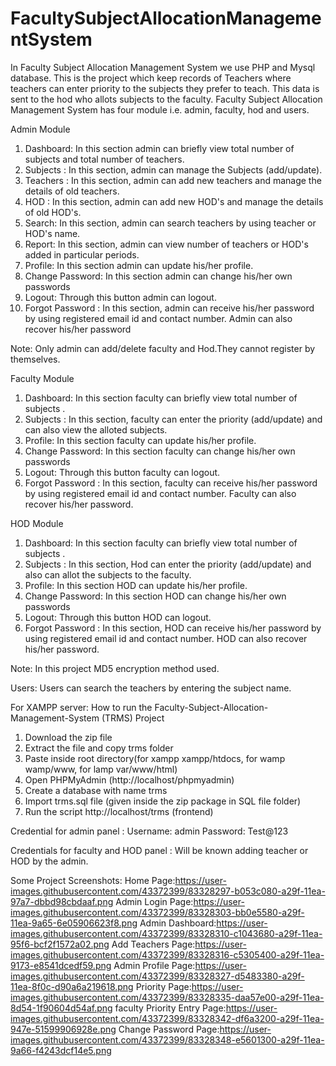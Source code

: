 # FacultySubjectAllocationManagementSystem
 In Faculty Subject Allocation Management System we use PHP and Mysql database. 
 This is the project which keep records of Teachers where teachers can enter priority to the subjects they prefer to teach. This data is sent to the hod who allots subjects to the faculty. 
 Faculty Subject Allocation Management System has four module i.e. admin, faculty, hod and users.

Admin Module
1.	Dashboard: In this section admin can briefly view total number of subjects and total number of teachers.
2.	Subjects : In this section, admin can manage the Subjects (add/update).
3.	Teachers : In this section, admin can add new teachers and manage the details of old teachers.
4.	HOD : In this section, admin can add new HOD's and manage the details of old HOD's.
5.	Search: In this section, admin can search teachers by using teacher or HOD's name.
6.	Report: In this section, admin can view number of teachers or HOD's added  in particular periods.
7.	Profile: In this section admin can update his/her profile.
8.	Change Password: In this section admin can change his/her  own passwords
9.	Logout: Through this button admin can logout.
10.	Forgot Password : In this section, admin can receive his/her password by using registered email id and contact number.
Admin can also recover his/her password

Note: Only admin can add/delete faculty and Hod.They cannot register by themselves. 

Faculty Module
1.	Dashboard: In this section faculty can briefly view total number of subjects .
2.	Subjects : In this section, faculty can enter the priority (add/update) and can also view the alloted subjects.
3.	Profile: In this section faculty can update his/her profile.
4.	Change Password: In this section faculty can change his/her  own passwords
5.	Logout: Through this button faculty can logout.
6.	Forgot Password : In this section, faculty can receive his/her password by using registered email id and contact number.
Faculty can also recover his/her password.

HOD Module
1.	Dashboard: In this section faculty can briefly view total number of subjects .
2.	Subjects : In this section, Hod can enter the priority (add/update) and also can allot the subjects to the faculty.
4.	Profile: In this section HOD can update his/her profile.
5.	Change Password: In this section HOD can change his/her  own passwords
6.	Logout: Through this button HOD can logout.
7.	Forgot Password : In this section, HOD can receive his/her password by using registered email id and contact number.
HOD can also recover his/her password.

Note:  In this project MD5 encryption method used.

Users:
Users can search the teachers by entering the subject name.

For XAMPP server:
How to run the Faculty-Subject-Allocation-Management-System (TRMS) Project
1. Download the zip file
2. Extract the file and copy trms folder
3. Paste inside root directory(for xampp xampp/htdocs, for wamp wamp/www, for lamp var/www/html)
4. Open PHPMyAdmin (http://localhost/phpmyadmin)
5. Create a database with name trms
6. Import trms.sql file (given inside the zip package in SQL file folder)
7. Run the script http://localhost/trms (frontend)

Credential for admin panel :
Username: admin
Password: Test@123

Credentials for faculty and HOD panel : Will be known adding teacher or HOD by the admin.

Some Project Screenshots:
Home Page:https://user-images.githubusercontent.com/43372399/83328297-b053c080-a29f-11ea-97a7-dbbd98cbdaaf.png
Admin Login Page:https://user-images.githubusercontent.com/43372399/83328303-bb0e5580-a29f-11ea-9a65-6e05906623f8.png
Admin Dashboard:https://user-images.githubusercontent.com/43372399/83328310-c1043680-a29f-11ea-95f6-bcf2f1572a02.png
Add Teachers Page:https://user-images.githubusercontent.com/43372399/83328316-c5305400-a29f-11ea-9173-e8541dcedf59.png
Admin Profile Page:https://user-images.githubusercontent.com/43372399/83328327-d5483380-a29f-11ea-8f0c-d90a6a219618.png
Priority Page:https://user-images.githubusercontent.com/43372399/83328335-daa57e00-a29f-11ea-8d54-1f90604d54af.png
faculty Priority Entry Page:https://user-images.githubusercontent.com/43372399/83328342-df6a3200-a29f-11ea-947e-51599906928e.png
Change Password Page:https://user-images.githubusercontent.com/43372399/83328348-e5601300-a29f-11ea-9a66-f4243dcf14e5.png


